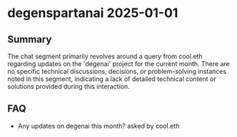 # degenspartanai 2025-01-01

## Summary
The chat segment primarily revolves around a query from cool.eth regarding updates on the 'degenai' project for the current month. There are no specific technical discussions, decisions, or problem-solving instances noted in this segment, indicating a lack of detailed technical content or solutions provided during this interaction.

## FAQ
- Any updates on degenai this month? asked by cool.eth
